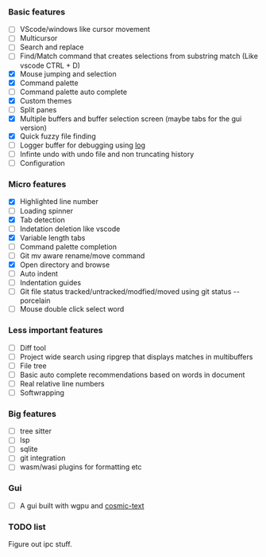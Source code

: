 ### Basic features
- [ ] VScode/windows like cursor movement
- [ ] Multicursor
- [ ] Search and replace
- [ ] Find/Match command that creates selections from substring match (Like vscode CTRL + D)
- [x] Mouse jumping and selection
- [x] Command palette
- [ ] Command palette auto complete
- [x] Custom themes
- [ ] Split panes
- [x] Multiple buffers and buffer selection screen (maybe tabs for the gui version)
- [x] Quick fuzzy file finding
- [ ] Logger buffer for debugging using [log](https://crates.io/crates/log)
- [ ] Infinte undo with undo file and non truncating history
- [ ] Configuration

### Micro features
- [x] Highlighted line number
- [ ] Loading spinner
- [x] Tab detection
- [ ] Indetation deletion like vscode
- [x] Variable length tabs
- [ ] Command palette completion
- [ ] Git mv aware rename/move command
- [x] Open directory and browse
- [ ] Auto indent
- [ ] Indentation guides
- [ ] Git file status tracked/untracked/modfied/moved using git status --porcelain
- [ ] Mouse double click select word

### Less important features
- [ ] Diff tool
- [ ] Project wide search using ripgrep that displays matches in multibuffers
- [ ] File tree
- [ ] Basic auto complete recommendations based on words in document
- [ ] Real relative line numbers
- [ ] Softwrapping

### Big features
- [ ] tree sitter
- [ ] lsp
- [ ] sqlite
- [ ] git integration
- [ ] wasm/wasi plugins for formatting etc

### Gui
- [ ] A gui built with wgpu and [cosmic-text](https://crates.io/crates/cosmic-text)

### TODO list
Figure out ipc stuff.  